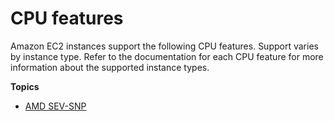 # CPU features<a name="cpu-features"></a>

Amazon EC2 instances support the following CPU features\. Support varies by instance type\. Refer to the documentation for each CPU feature for more information about the supported instance types\.

**Topics**
+ [AMD SEV\-SNP](sev-snp.md)